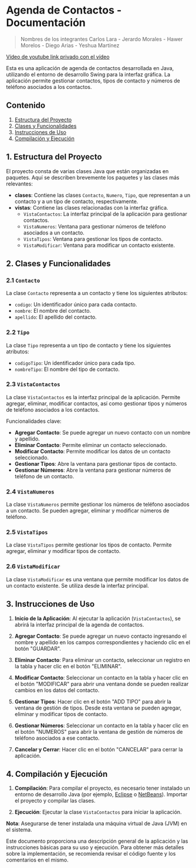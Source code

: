 # Agenda de Contactos - Documentación

> Nombres de los integrantes
> Carlos Lara - Jerardo Morales - Hawer Morelos - Diego Arias - Yeshua Martínez

[Vídeo de youtube link privado con el vídeo](https://youtu.be/bETdnRey4Lg)

Esta es una aplicación de agenda de contactos desarrollada en Java, utilizando el entorno de desarrollo Swing para la interfaz gráfica. La aplicación permite gestionar contactos, tipos de contacto y números de teléfono asociados a los contactos.

## Contenido

1. [Estructura del Proyecto](#1-estructura-del-proyecto)
2. [Clases y Funcionalidades](#2-clases-y-funcionalidades)
3. [Instrucciones de Uso](#3-instrucciones-de-uso)
4. [Compilación y Ejecución](#4-compilación-y-ejecución)

## 1. Estructura del Proyecto

El proyecto consta de varias clases Java que están organizadas en paquetes. Aquí se describen brevemente los paquetes y las clases más relevantes:

- **clases**: Contiene las clases `Contacto`, `Numero`, `Tipo`, que representan a un contacto y a un tipo de contacto, respectivamente.
- **vistas**: Contiene las clases relacionadas con la interfaz gráfica.
  - `VistaContactos`: La interfaz principal de la aplicación para gestionar contactos.
  - `VistaNumeros`: Ventana para gestionar números de teléfono asociados a un contacto.
  - `VistaTipos`: Ventana para gestionar los tipos de contacto.
  - `VistaModificar`: Ventana para modificar un contacto existente.

## 2. Clases y Funcionalidades

### 2.1 `Contacto`

La clase `Contacto` representa a un contacto y tiene los siguientes atributos:

- `codigo`: Un identificador único para cada contacto.
- `nombre`: El nombre del contacto.
- `apellido`: El apellido del contacto.

### 2.2 `Tipo`

La clase `Tipo` representa a un tipo de contacto y tiene los siguientes atributos:

- `codigoTipo`: Un identificador único para cada tipo.
- `nombreTipo`: El nombre del tipo de contacto.

### 2.3 `VistaContactos`

La clase `VistaContactos` es la interfaz principal de la aplicación. Permite agregar, eliminar, modificar contactos, así como gestionar tipos y números de teléfono asociados a los contactos.

Funcionalidades clave:

- **Agregar Contacto**: Se puede agregar un nuevo contacto con un nombre y apellido.
- **Eliminar Contacto**: Permite eliminar un contacto seleccionado.
- **Modificar Contacto**: Permite modificar los datos de un contacto seleccionado.
- **Gestionar Tipos**: Abre la ventana para gestionar tipos de contacto.
- **Gestionar Números**: Abre la ventana para gestionar números de teléfono de un contacto.

### 2.4 `VistaNumeros`

La clase `VistaNumeros` permite gestionar los números de teléfono asociados a un contacto. Se pueden agregar, eliminar y modificar números de teléfono.

### 2.5 `VistaTipos`

La clase `VistaTipos` permite gestionar los tipos de contacto. Permite agregar, eliminar y modificar tipos de contacto.

### 2.6 `VistaModificar`

La clase `VistaModificar` es una ventana que permite modificar los datos de un contacto existente. Se utiliza desde la interfaz principal.

## 3. Instrucciones de Uso

1. **Inicio de la Aplicación**: Al ejecutar la aplicación (`VistaContactos`), se abrirá la interfaz principal de la agenda de contactos.

2. **Agregar Contacto**: Se puede agregar un nuevo contacto ingresando el nombre y apellido en los campos correspondientes y haciendo clic en el botón "GUARDAR".

3. **Eliminar Contacto**: Para eliminar un contacto, seleccionar un registro en la tabla y hacer clic en el botón "ELIMINAR".

4. **Modificar Contacto**: Seleccionar un contacto en la tabla y hacer clic en el botón "MODIFICAR" para abrir una ventana donde se pueden realizar cambios en los datos del contacto.

5. **Gestionar Tipos**: Hacer clic en el botón "ADD TIPO" para abrir la ventana de gestión de tipos. Desde esta ventana se pueden agregar, eliminar y modificar tipos de contacto.

6. **Gestionar Números**: Seleccionar un contacto en la tabla y hacer clic en el botón "NUMEROS" para abrir la ventana de gestión de números de teléfono asociados a ese contacto.

7. **Cancelar y Cerrar**: Hacer clic en el botón "CANCELAR" para cerrar la aplicación.

## 4. Compilación y Ejecución

1. **Compilación**: Para compilar el proyecto, es necesario tener instalado un entorno de desarrollo Java (por ejemplo, [Eclipse](https://www.eclipse.org/) o [NetBeans](https://netbeans.apache.org/)). Importar el proyecto y compilar las clases.

2. **Ejecución**: Ejecutar la clase `VistaContactos` para iniciar la aplicación.

**Nota**: Asegurarse de tener instalada una máquina virtual de Java (JVM) en el sistema.

Este documento proporciona una descripción general de la aplicación y las instrucciones básicas para su uso y ejecución. Para obtener más detalles sobre la implementación, se recomienda revisar el código fuente y los comentarios en el mismo.
